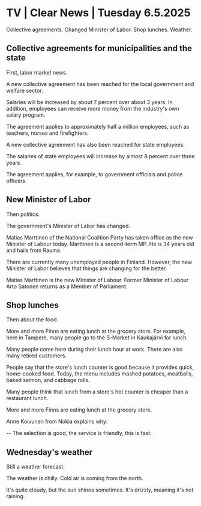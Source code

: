 # TV \| Clear News \| Tuesday 6.5.2025

Collective agreements. Changed Minister of Labor. Shop lunches. Weather.

## Collective agreements for municipalities and the state

First, labor market news.

A new collective agreement has been reached for the local government and welfare sector.

Salaries will be increased by about 7 percent over about 3 years. In addition, employees can receive more money from the industry's own salary program.

The agreement applies to approximately half a million employees, such as teachers, nurses and firefighters.

A new collective agreement has also been reached for state employees.

The salaries of state employees will increase by almost 8 percent over three years.

The agreement applies, for example, to government officials and police officers.

## New Minister of Labor

Then politics.

The government's Minister of Labor has changed.

Matias Marttinen of the National Coalition Party has taken office as the new Minister of Labour today. Marttinen is a second-term MP. He is 34 years old and hails from Rauma.

There are currently many unemployed people in Finland. However, the new Minister of Labor believes that things are changing for the better.

Matias Marttinen is the new Minister of Labour. Former Minister of Labour Arto Satonen returns as a Member of Parliament.

## Shop lunches

Then about the food.

More and more Finns are eating lunch at the grocery store. For example, here in Tampere, many people go to the S-Market in Kaukajärvi for lunch.

Many people come here during their lunch hour at work. There are also many retired customers.

People say that the store's lunch counter is good because it provides quick, home-cooked food. Today, the menu includes mashed potatoes, meatballs, baked salmon, and cabbage rolls.

Many people think that lunch from a store's hot counter is cheaper than a restaurant lunch.

More and more Finns are eating lunch at the grocery store.

Anne Koivunen from Nokia explains why:

-- The selection is good, the service is friendly, this is fast.

## Wednesday's weather

Still a weather forecast.

The weather is chilly. Cold air is coming from the north.

It's quite cloudy, but the sun shines sometimes. It's drizzly, meaning it's not raining.

